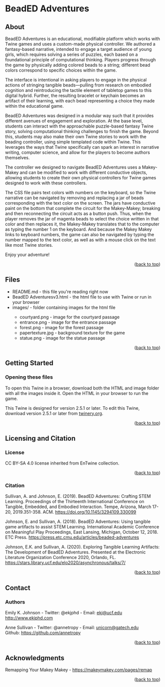 <a id="readme-top"></a>
# BeadED Adventures

## About
<p>BeadED Adventures is an educational, modifiable platform which works with Twine games and uses a custom-made physical controller. We authored a fantasy-based narrative, intended to engage a target audience of young girls, which requires solving a series of puzzles, each based on a foundational principle of computational thinking. Players progress through the game by physically adding colored beads to a string; different bead colors correspond to specific choices within the game. </p>

<p>The interface is intentional in asking players to engage in the physical actions of stringing tangible beads—pulling from research on embodied cognition and reintroducing the tactile element of tabletop games to this digital hybrid. Further, the resulting bracelet or keychain becomes an artifact of their learning, with each bead representing a choice they made within the educational game.</p>

<p>BeadED Adventures was designed in a modular way such that it provides different avenues of engagement and exploration. At the base level, students can interact with the approachable puzzle-based fantasy Twine story, solving computational thinking challenges to finish the game. Beyond this, students may also make their own Twine stories to work with the beading controller, using simple templated code within Twine. This leverages the ways that Twine specifically can spark an interest in narrative writing, computer science, and allow for the players to become authors themselves. </p>

<p>The controller we designed to navigate BeadED Adventures uses a Makey-Makey and can be modified to work with different conductive objects, allowing students to create their own physical controllers for Twine games designed to work with these controllers. </p>

<p>The CSS file pairs text colors with numbers on the keyboard, so the Twine narrative can be navigated by removing and replacing a jar of beads corresponding with the text color on the screen. The jars have conductive paint on the bottom that complete the circuit for the Makey-Makey; breaking and then reconnecting the circuit acts as a button push. Thus, when the player removes the jar of magenta beads to select the choice written in that color and then replaces it, the Makey-Makey translates that to the computer as typing the number 1 on the keyboard. And because the Makey Makey links to keyboard numbers, the game can also be navigated by typing the number mapped to the text color, as well as with a mouse click on the text like most Twine stories. </p>

<p>Enjoy your adventure!</p>

<p align="right">(<a href="#readme-top">back to top</a>)</p>

## Files
<ul>
 <li>README.md - this file you're reading right now</li>
 <li>BeadED Adventuresv3.html - the html file to use with Twine or run in your browser</li>
 <li>images/ - folder containing images for the html file</li>
  <ul>
  <li>courtyard.png - image for the courtyard passage</li>
   <li>entrance.png - image for the entrance passage</li>
   <li>forest.png - image for the forest passage</li>
   <li>papertexture.jpg - background texture for the game</li>
   <li>statue.png - image for the statue passage</li>
 </ul>
</ul>

<p align="right">(<a href="#readme-top">back to top</a>)</p>

## Getting Started

### Opening these files
To open this Twine in a browser, download both the HTML and image folder with all the images inside it. Open the HTML in your browser to run the game.

This Twine is designed for version 2.5.1 or later. To edit this Twine, download version 2.5.1 or later from <a href="https://github.com/klembot/twinejs/releases/tag/2.5.1">twinery.org</a>.

<p align="right">(<a href="#readme-top">back to top</a>)</p>

## Licensing and Citation

### License

CC BY-SA 4.0 license inherited from EnTwine collection.<br>
<p align="right">(<a href="#readme-top">back to top</a>)</p>

### Citation

Sullivan, A. and Johnson, E. (2019). BeadED Adventures: Crafting STEM Learning. Proceedings of the Thirteenth International Conference on Tangible, Embedded, and Embodied Interaction. Tempe, Arizona, March 17-20, 2019.351-358. ACM. https://doi.org/10.1145/3294109.330099

Johnson, E. and Sullivan, A. (2018). BeadED Adventures: Using tangible game artifacts to assist STEM Learning. International Academic Conference on Meaningful Play Proceedings, East Lansing, Michigan, October 12, 2018. ETC Press. https://press.etc.cmu.edu/articles/beaded-adventures
 
Johnson, E.K. and Sullivan, A. (2020). Exploring Tangible Learning Artifacts: The Development of BeadED Adventures. Presented at the Electronic Literature Organization Conference 2020, Orlando, FL.  https://stars.library.ucf.edu/elo2020/asynchronous/talks/7/

<p align="right">(<a href="#readme-top">back to top</a>)</p>

## Contact

### Authors

Emily K. Johnson - Twitter: @ekjphd - Email: ekj@ucf.edu<br>
http://www.ekjphd.com<br>

Anne Sullivan - Twitter: @annetropy - Email: unicorn@gatech.edu<br>
Github: https://github.com/annetropy<br>

<p align="right">(<a href="#readme-top">back to top</a>)</p>

## Acknowledgments

Remapping Your Makey Makey - https://makeymakey.com/pages/remap
<p align="right">(<a href="#readme-top">back to top</a>)</p>
